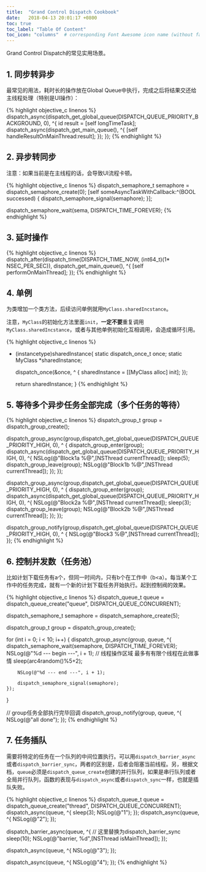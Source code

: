 ```yaml
---
title:  "Grand Control Dispatch Cookbook"
date:   2018-04-13 20:01:17 +0800
toc: true
toc_label: "Table Of Content"
toc_icon: "columns"  # corresponding Font Awesome icon name (without fa prefix)
---
```


Grand Control Dispatch的常见实用场景。

## 1. 同步转异步

最常见的用法，耗时长的操作放在Global Queue中执行，完成之后将结果交还给主线程处理（特别是UI操作）：

{% highlight objective_c linenos %}
dispatch_async(dispatch_get_global_queue(DISPATCH_QUEUE_PRIORITY_BACKGROUND, 0), ^{
	id result = [self longTimeTask];
	dispatch_async(dispatch_get_main_queue(), ^{
		[self handleResultOnMainThread:result];
	});
});
{% endhighlight %}

## 2. 异步转同步

注意：如果当前是在主线程的话，会导致UI流程卡顿。

{% highlight objective_c linenos %}
dispatch_semaphore_t semaphore = dispatch_semaphore_create(0);
[self someAsyncTaskWithCallback:^(BOOL successed) {
      dispatch_semaphore_signal(semaphore);
}];

dispatch_semaphore_wait(sema, DISPATCH_TIME_FOREVER);
{% endhighlight %}

## 3. 延时操作

{% highlight objective_c linenos %}
dispatch_after(dispatch_time(DISPATCH_TIME_NOW, (int64_t)(1* NSEC_PER_SEC)), dispatch_get_main_queue(), ^{
	[self performOnMainThread];
});
{% endhighlight %}

## 4. 单例

为类增加一个类方法，后续访问单例就用`MyClass.sharedIncstance`。

注意，`MyClass`的初始化方法里面`init`，**一定不要**重复调用`MyClass.sharedIncstance`，或者与其他单例初始化互相调用，会造成循环引用。

{% highlight objective_c linenos %}
+ (instancetype)sharedInstance{
    static dispatch_once_t once;
    static MyClass *sharedInstance;

    dispatch_once(&once, ^
    {
        sharedInstance = [[MyClass alloc] init];
    });
       
    return sharedInstance;
}
{% endhighlight %}

## 5. 等待多个异步任务全部完成（多个任务的等待）

{% highlight objective_c linenos %}
dispatch_group_t group = dispatch_group_create();

dispatch_group_async(group,dispatch_get_global_queue(DISPATCH_QUEUE_PRIORITY_HIGH, 0), ^ {
	dispatch_group_enter(group);
	dispatch_async(dispatch_get_global_queue(DISPATCH_QUEUE_PRIORITY_HIGH, 0), ^{
		NSLog(@"Block1a %@",[NSThread currentThread]);
		sleep(5);
		dispatch_group_leave(group);
		NSLog(@"Block1b %@",[NSThread currentThread]);
	});
});

dispatch_group_async(group,dispatch_get_global_queue(DISPATCH_QUEUE_PRIORITY_HIGH, 0), ^ {
	dispatch_group_enter(group);
	dispatch_async(dispatch_get_global_queue(DISPATCH_QUEUE_PRIORITY_HIGH, 0), ^{
		NSLog(@"Block2a %@",[NSThread currentThread]);
		sleep(3);
		dispatch_group_leave(group);
		NSLog(@"Block2b %@",[NSThread currentThread]);
	});
});

dispatch_group_notify(group,dispatch_get_global_queue(DISPATCH_QUEUE_PRIORITY_HIGH, 0), ^ {
	NSLog(@"Block3 %@",[NSThread currentThread]);
});
{% endhighlight %}

## 6. 控制并发数（任务池）

比如计划下载任务有a个，但同一时间内，只有b个在工作中（b<a）。每当某个工作中的任务完成，就有一个新的计划下载任务开始执行。起到控制阀的效果。

{% highlight objective_c linenos %}
dispatch_queue_t queue = dispatch_queue_create("queue", DISPATCH_QUEUE_CONCURRENT);

dispatch_semaphore_t semaphore = dispatch_semaphore_create(5);

dispatch_group_t group = dispatch_group_create();

for (int i = 0; i < 10; i++) {
    dispatch_group_async(group, queue, ^{
        dispatch_semaphore_wait(semaphore, DISPATCH_TIME_FOREVER);
        NSLog(@"%d --- begin ---", i + 1);
        // 线程操作区域 最多有有限个线程在此做事情
        sleep(arc4random()%5+2);
        
        NSLog(@"%d --- end ---", i + 1);
        
        dispatch_semaphore_signal(semaphore);
    });
}

// group任务全部执行完毕回调
dispatch_group_notify(group, queue, ^{
    NSLog(@"all done");
});
{% endhighlight %}

## 7. 任务插队

需要将特定的任务在一个队列的中间位置执行。可以用`dispatch_barrier_async`或者`dispatch_barrier_sync`，两者的区别是，后者会阻塞当前线程。另，根据文档，`queue`必须是`dispatch_queue_create`创建的并行队列，如果是串行队列或者全局并行队列，函数的表现与`dispatch_async`或者`dispatch_sync`一样，也就是插队失败。

{% highlight objective_c linenos %}
dispatch_queue_t queue = dispatch_queue_create("thread", DISPATCH_QUEUE_CONCURRENT);
dispatch_async(queue, ^{
    sleep(3);
    NSLog(@"1");
});
dispatch_async(queue, ^{
    NSLog(@"2");
});

dispatch_barrier_async(queue, ^{  // 这里替换为dispatch_barrier_sync
    sleep(10);
    NSLog(@"barrier, %d",[NSThread isMainThread]);
});

dispatch_async(queue, ^{
    NSLog(@"3");
});

dispatch_async(queue, ^{
    NSLog(@"4");
});
{% endhighlight %}